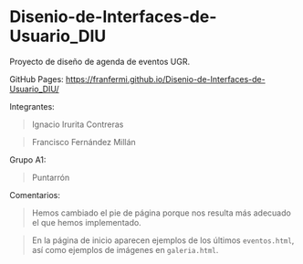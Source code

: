 # Disenio-de-Interfaces-de-Usuario_DIU
Proyecto de diseño de agenda de eventos UGR.

GitHub Pages: https://franfermi.github.io/Disenio-de-Interfaces-de-Usuario_DIU/

Integrantes:

>Ignacio Irurita Contreras
  
>Francisco Fernández Millán
  
Grupo A1:

>Puntarrón

Comentarios:

>Hemos cambiado el pie de página porque nos resulta más adecuado el que hemos implementado.

>En la página de inicio aparecen ejemplos de los últimos `eventos.html`, así como ejemplos de 
imágenes en `galeria.html`.
